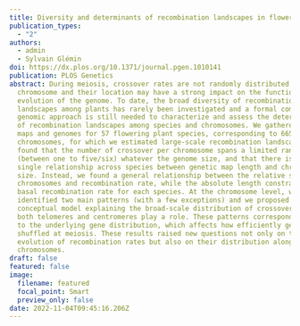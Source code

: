 ```yaml
---
title: Diversity and determinants of recombination landscapes in flowering plants
publication_types:
  - "2"
authors:
  - admin
  - Sylvain Glémin
doi: https://dx.plos.org/10.1371/journal.pgen.1010141
publication: PLOS Genetics
abstract: During meiosis, crossover rates are not randomly distributed along the
  chromosome and their location may have a strong impact on the functioning and
  evolution of the genome. To date, the broad diversity of recombination
  landscapes among plants has rarely been investigated and a formal comparative
  genomic approach is still needed to characterize and assess the determinants
  of recombination landscapes among species and chromosomes. We gathered genetic
  maps and genomes for 57 flowering plant species, corresponding to 665
  chromosomes, for which we estimated large-scale recombination landscapes. We
  found that the number of crossover per chromosome spans a limited range
  (between one to five/six) whatever the genome size, and that there is no
  single relationship across species between genetic map length and chromosome
  size. Instead, we found a general relationship between the relative size of
  chromosomes and recombination rate, while the absolute length constrains the
  basal recombination rate for each species. At the chromosome level, we
  identified two main patterns (with a few exceptions) and we proposed a
  conceptual model explaining the broad-scale distribution of crossovers where
  both telomeres and centromeres play a role. These patterns correspond globally
  to the underlying gene distribution, which affects how efficiently genes are
  shuffled at meiosis. These results raised new questions not only on the
  evolution of recombination rates but also on their distribution along
  chromosomes.
draft: false
featured: false
image:
  filename: featured
  focal_point: Smart
  preview_only: false
date: 2022-11-04T09:45:16.206Z
---
```

